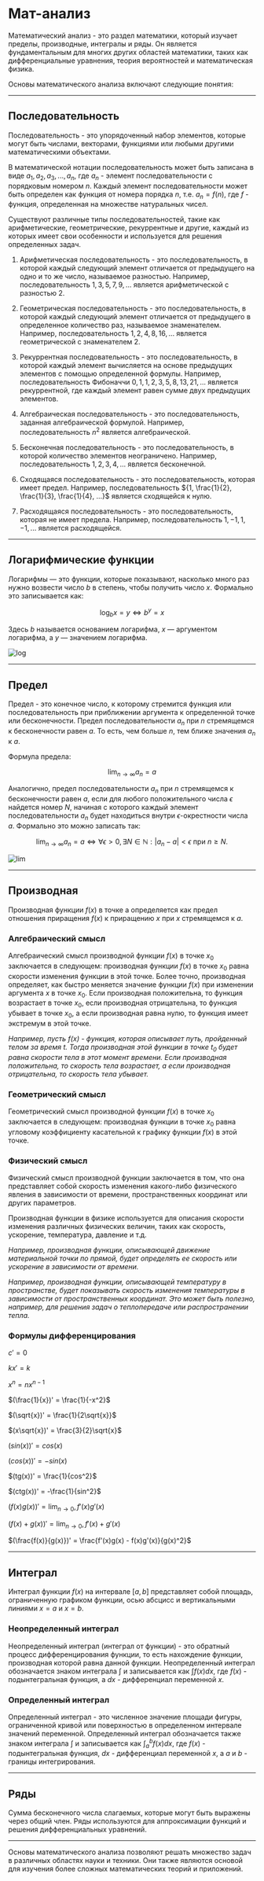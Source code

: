 # Мат-анализ

Математический анализ - это раздел математики, который изучает пределы, производные, интегралы и ряды. Он является фундаментальным для многих других областей математики, таких как дифференциальные уравнения, теория вероятностей и математическая физика.

Основы математического анализа включают следующие понятия:

------------

## Последовательность

Последовательность - это упорядоченный набор элементов, которые могут быть числами, векторами, функциями или любыми другими математическими объектами.

В математической нотации последовательность может быть записана в виде ${a_1, a_2, a_3, ..., a_n}$, где $a_n$ - элемент последовательности с порядковым номером $n$. Каждый элемент последовательности может быть определен как функция от номера порядка $n$, т.е. $a_n = f(n)$, где $f$ - функция, определенная на множестве натуральных чисел.

Существуют различные типы последовательностей, такие как арифметические, геометрические, рекуррентные и другие, каждый из которых имеет свои особенности и используется для решения определенных задач.

1. Арифметическая последовательность - это последовательность, в которой каждый следующий элемент отличается от предыдущего на одно и то же число, называемое разностью. Например, последовательность ${1, 3, 5, 7, 9, ...}$ является арифметической с разностью 2.

2. Геометрическая последовательность - это последовательность, в которой каждый следующий элемент отличается от предыдущего в определенное количество раз, называемое знаменателем. Например, последовательность ${1, 2, 4, 8, 16, ...}$ является геометрической с знаменателем 2.

3. Рекуррентная последовательность - это последовательность, в которой каждый элемент вычисляется на основе предыдущих элементов с помощью определенной формулы. Например, последовательность Фибоначчи ${0, 1, 1, 2, 3, 5, 8, 13, 21, ...}$ является рекуррентной, где каждый элемент равен сумме двух предыдущих элементов.

4. Алгебраическая последовательность - это последовательность, заданная алгебраической формулой. Например, последовательность ${n^2}$ является алгебраической.

5. Бесконечная последовательность - это последовательность, в которой количество элементов неограничено. Например, последовательность ${1, 2, 3, 4, ...}$ является бесконечной.

6. Сходящаяся последовательность - это последовательность, которая имеет предел. Например, последовательность ${1, \frac{1}{2}, \frac{1}{3}, \frac{1}{4}, ...}$ является сходящейся к нулю.

7. Расходящаяся последовательность - это последовательность, которая не имеет предела. Например, последовательность ${1, -1, 1, -1, ...}$ является расходящейся.

------------

## Логарифмические функции

Логарифмы — это функции, которые показывают, насколько много раз нужно возвести число $b$ в степень, чтобы получить число $x$. Формально это записывается как:

$$\log_b{x} = y \iff b^y = x$$

Здесь $b$ называется основанием логарифма, $x$ — аргументом логарифма, а $y$ — значением логарифма.

![log](https://user-images.githubusercontent.com/110192173/225744230-115a6f0b-595a-4e92-b804-a61cc9a590ef.png)

------------

## Предел

Предел - это конечное число, к которому стремится функция или последовательность при приближении аргумента к определенной точке или бесконечности.
Предел последовательности $a_n$ при $n$ стремящемся к бесконечности равен $a$. То есть, чем больше $n$, тем ближе значения $a_n$ к $a$.

Формула предела:

$$\lim_{n\to \infty}a_n = a$$

Аналогично, предел последовательности $a_n$ при $n$ стремящемся к бесконечности равен $a$, если для любого положительного числа $\epsilon$ найдется номер $N$, начиная с которого каждый элемент последовательности $a_n$ будет находиться внутри $\epsilon$-окрестности числа $a$. Формально это можно записать так:

$$\lim_{n \to \infty} a_n = a \iff \forall \epsilon > 0, \exists N \in \mathbb{N} : |a_n - a| < \epsilon \text{ при } n \geq N.$$

![lim](https://user-images.githubusercontent.com/110192173/225746075-f431fe00-9301-4974-aa06-40de664a3dcc.png)


------------

## Производная

Производная функции $f(x)$ в точке a определяется как предел отношения приращения $f(x)$ к приращению $x$ при $x$ стремящемся к $a$.

### Алгебраический смысл

Алгебраический смысл производной функции $f(x)$ в точке $x_0$ заключается в следующем: производная функции $f(x)$ в точке $x_0$ равна скорости изменения функции в этой точке. Более точно, производная определяет, как быстро меняется значение функции $f(x)$ при изменении аргумента $x$ в точке $x_0$. Если производная положительна, то функция возрастает в точке $x_0$, если производная отрицательна, то функция убывает в точке $x_0$, а если производная равна нулю, то функция имеет экстремум в этой точке.

*Например, пусть $f(x)$ - функция, которая описывает путь, пройденный телом за время $t$. Тогда производная этой функции в точке $t_0$ будет равна скорости тела в этот момент времени. Если производная положительна, то скорость тела возрастает, а если производная отрицательна, то скорость тела убывает.*

### Геометрический смысл

Геометрический смысл производной функции $f(x)$ в точке $x_0$ заключается в следующем: производная функции в точке $x_0$ равна угловому коэффициенту касательной к графику функции $f(x)$ в этой точке.

### Физический смысл

Физический смысл производной функции заключается в том, что она представляет собой скорость изменения какого-либо физического явления в зависимости от времени, пространственных координат или других параметров.

Производная функции в физике используется для описания скорости изменения различных физических величин, таких как скорость, ускорение, температура, давление и т.д.

*Например, производная функции, описывающей движение материальной точки по прямой, будет определять ее скорость или ускорение в зависимости от времени.*

*Например, производная функции, описывающей температуру в пространстве, будет показывать скорость изменения температуры в зависимости от пространственных координат. Это может быть полезно, например, для решения задач о теплопередаче или распространении тепла.*

### Формулы дифференцирования

$c' = 0$

$kx' = k$

$x^n = nx^{n - 1}$

$(\frac{1}{x})' =  \frac{1}{-x^2}$

$(\sqrt{x})' = \frac{1}{2\sqrt{x}}$

$(x\sqrt{x})' = \frac{3}{2}\sqrt{x}$

$(sin(x))' = cos(x)$

$(cos(x))' = -sin(x)$

$(tg(x))' = \frac{1}{cos^2}$

$(ctg(x))' = -\frac{1}{sin^2}$

$(f(x) g(x))' = \lim_{n\to 0}, f'(x)g'(x)$

$(f(x) + g(x))' = \lim_{n\to 0}, f'(x) + g'(x)$

$(\frac{f(x)}{g(x)})' = \frac{f'(x)g(x) - f(x)g'(x)}{g(x)^2}$

------------

## Интеграл

Интеграл функции $f(x)$ на интервале $[a, b]$ представляет собой площадь, ограниченную графиком функции, осью абсцисс и вертикальными линиями $x = a$ и $x = b$.

### Неопределенный интеграл

Неопределенный интеграл (интеграл от функции) - это обратный процесс дифференцирования функции, то есть нахождение функции, производная которой равна данной функции. Неопределенный интеграл обозначается знаком интеграла $\int$ и записывается как $\int f(x) dx$, где $f(x)$ - подынтегральная функция, а $dx$ - дифференциал переменной $x$.

### Определенный интеграл

Определенный интеграл - это численное значение площади фигуры, ограниченной кривой или поверхностью в определенном интервале значений переменной. Определенный интеграл обозначается также знаком интеграла $\int$ и записывается как $\int_a^b f(x) dx$, где $f(x)$ - подынтегральная функция, $dx$ - дифференциал переменной $x$, а $a$ и $b$ - границы интегрирования.

------------

## Ряды

Cумма бесконечного числа слагаемых, которые могут быть выражены через общий член. Ряды используются для аппроксимации функций и решения дифференциальных уравнений.

------------

Основы математического анализа позволяют решать множество задач в различных областях науки и техники. Они также являются основой для изучения более сложных математических теорий и приложений.
